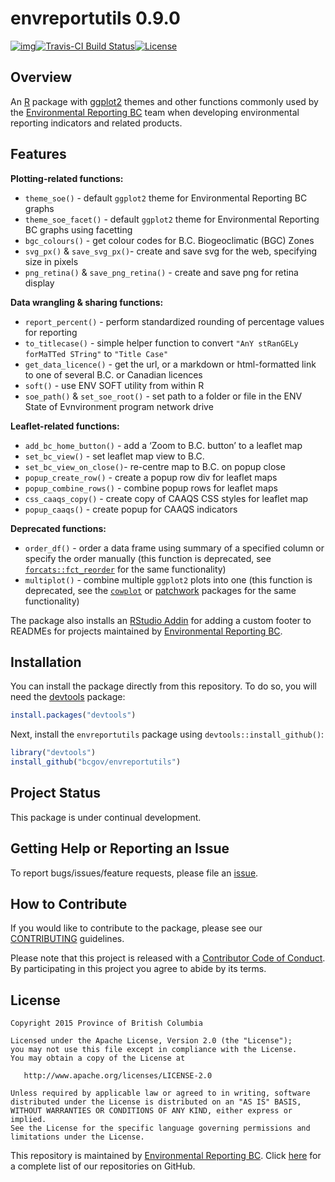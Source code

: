 
<!-- README.md is generated from README.Rmd. Please edit that file -->

# envreportutils 0.9.0
[![img](https://img.shields.io/badge/Lifecycle-Stable-97ca00)](https://github.com/bcgov/repomountie/blob/master/doc/lifecycle-badges.md)[![Travis-CI
Build
Status](https://travis-ci.org/bcgov/envreportutils.svg?branch=master)](https://travis-ci.org/bcgov/envreportutils)[![License](https://img.shields.io/badge/License-Apache%202.0-blue.svg)](https://opensource.org/licenses/Apache-2.0)

## Overview

An [R](https://www.r-project.org/) package with
[ggplot2](http://ggplot2.org/) themes and other functions commonly used
by the [Environmental Reporting
BC](http://www2.gov.bc.ca/gov/content?id=FF80E0B985F245CEA62808414D78C41B)
team when developing environmental reporting indicators and related
products.

## Features

**Plotting-related functions:**

  - `theme_soe()` - default `ggplot2` theme for Environmental Reporting
    BC graphs
  - `theme_soe_facet()` - default `ggplot2` theme for Environmental
    Reporting BC graphs using facetting
  - `bgc_colours()` - get colour codes for B.C. Biogeoclimatic (BGC)
    Zones
  - `svg_px()` & `save_svg_px()`- create and save svg for the web,
    specifying size in pixels
  - `png_retina()` & `save_png_retina()` - create and save png for
    retina display

**Data wrangling & sharing functions:**

  - `report_percent()` - perform standardized rounding of percentage
    values for reporting
  - `to_titlecase()` - simple helper function to convert `"AnY stRanGELy
    forMaTTed STring"` to `"Title Case"`
  - `get_data_licence()` - get the url, or a markdown or html-formatted
    link to one of several B.C. or Canadian licences
  - `soft()` - use ENV SOFT utility from within R
  - `soe_path()` & `set_soe_root()` - set path to a folder or file in
    the ENV State of Evnvironment program network drive

**Leaflet-related functions:**

  - `add_bc_home_button()` - add a ‘Zoom to B.C. button’ to a leaflet
    map
  - `set_bc_view()` - set leaflet map view to B.C.
  - `set_bc_view_on_close()`- re-centre map to B.C. on popup close
  - `popup_create_row()` - create a popup row div for leaflet maps
  - `popup_combine_rows()` - combine popup rows for leaflet maps
  - `css_caaqs_copy()` - create copy of CAAQS CSS styles for leaflet map
  - `popup_caaqs()` - create popup for CAAQS indicators

**Deprecated functions:**

  - `order_df()` - order a data frame using summary of a specified
    column or specify the order manually (this function is deprecated,
    see
    [`forcats::fct_reorder`](https://cran.r-project.org/web/packages/forcats/index.html)
    for the same functionality)
  - `multiplot()` - combine multiple `ggplot2` plots into one (this
    function is deprecated, see the
    [`cowplot`](https://cran.r-project.org/web/packages/cowplot/index.html)
    or [patchwork](https://github.com/thomasp85/patchwork) packages for
    the same functionality)

The package also installs an [RStudio
Addin](https://rstudio.github.io/rstudioaddins/) for adding a custom
footer to READMEs for projects maintained by [Environmental Reporting
BC](https://github.com/bcgov/EnvReportBC).

## Installation

You can install the package directly from this repository. To do so, you
will need the [devtools](https://github.com/hadley/devtools/) package:

``` r
install.packages("devtools")
```

Next, install the `envreportutils` package using
`devtools::install_github()`:

``` r
library("devtools")
install_github("bcgov/envreportutils")
```

## Project Status

This package is under continual development.

## Getting Help or Reporting an Issue

To report bugs/issues/feature requests, please file an
[issue](https://github.com/bcgov/envreportutils/issues/).

## How to Contribute

If you would like to contribute to the package, please see our
[CONTRIBUTING](CONTRIBUTING.md) guidelines.

Please note that this project is released with a [Contributor Code of
Conduct](CODE_OF_CONDUCT.md). By participating in this project you agree
to abide by its terms.

## License

    Copyright 2015 Province of British Columbia
    
    Licensed under the Apache License, Version 2.0 (the "License");
    you may not use this file except in compliance with the License.
    You may obtain a copy of the License at 
    
       http://www.apache.org/licenses/LICENSE-2.0
    
    Unless required by applicable law or agreed to in writing, software
    distributed under the License is distributed on an "AS IS" BASIS,
    WITHOUT WARRANTIES OR CONDITIONS OF ANY KIND, either express or implied.
    See the License for the specific language governing permissions and
    limitations under the License.

This repository is maintained by [Environmental Reporting
BC](http://www2.gov.bc.ca/gov/content?id=FF80E0B985F245CEA62808414D78C41B).
Click [here](https://github.com/bcgov/EnvReportBC-RepoList) for a
complete list of our repositories on GitHub.
